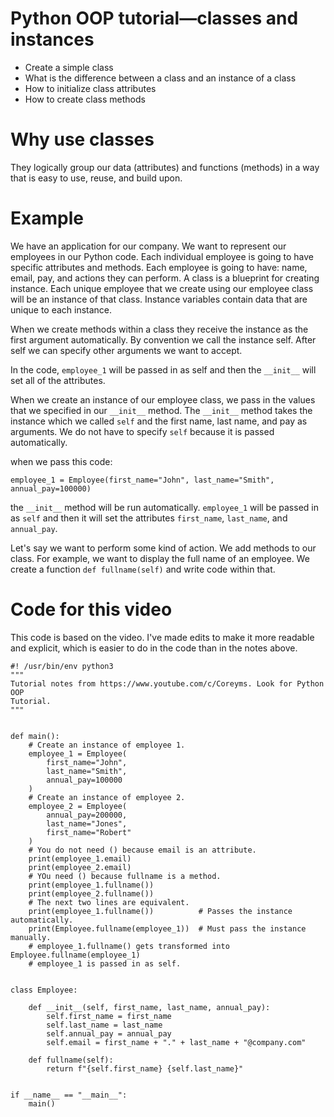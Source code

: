 # Python OOP tutorial&mdash;classes and instances

- Create a simple class
- What is the difference between a class and an instance of a class
- How to initialize class attributes
- How to create class methods

# Why use classes

They logically group our data (attributes) and functions (methods) in a way that is easy to use, reuse, and build upon.

# Example

We have an application for our company. We want to represent our employees in our Python code. Each individual employee is going to have specific attributes and methods. Each employee is going to have: name, email, pay, and actions they can perform. A class is a blueprint for creating instance. Each unique employee that we create using our employee class will be an instance of that class. Instance variables contain data that are unique to each instance.

When we create methods within a class they receive the instance as the first argument automatically. By convention we call the instance self. After self we can specify other arguments we want to accept.

In the code, `employee_1` will be passed in as self and then the `__init__` will set all of the attributes.

When we create an instance of our employee class, we pass in the values that we specified in our `__init__` method. The `__init__` method takes the instance which we called `self` and the first name, last name, and pay as arguments. We do not have to specify `self` because it is passed automatically.

when we pass this code:

    employee_1 = Employee(first_name="John", last_name="Smith", annual_pay=100000)

the `__init__` method will be run automatically. `employee_1` will be passed in as `self` and then it will set the attributes `first_name`, `last_name`, and `annual_pay`.

Let's say we want to perform some kind of action. We add methods to our class. For example, we want to display the full name of an employee. We create a function `def fullname(self)` and write code within that.

# Code for this video

This code is based on the video. I've made edits to make it more readable and explicit, which is easier to do in the code than in the notes above.

    #! /usr/bin/env python3
    """
    Tutorial notes from https://www.youtube.com/c/Coreyms. Look for Python OOP
    Tutorial.
    """


    def main():
        # Create an instance of employee 1.
        employee_1 = Employee(
            first_name="John",
            last_name="Smith",
            annual_pay=100000
        )
        # Create an instance of employee 2.
        employee_2 = Employee(
            annual_pay=200000,
            last_name="Jones",
            first_name="Robert"
        )
        # You do not need () because email is an attribute.
        print(employee_1.email)
        print(employee_2.email)
        # YOu need () because fullname is a method.
        print(employee_1.fullname())
        print(employee_2.fullname())
        # The next two lines are equivalent.
        print(employee_1.fullname())          # Passes the instance automatically.
        print(Employee.fullname(employee_1))  # Must pass the instance manually.
        # employee_1.fullname() gets transformed into Employee.fullname(employee_1)
        # employee_1 is passed in as self.


    class Employee:

        def __init__(self, first_name, last_name, annual_pay):
            self.first_name = first_name
            self.last_name = last_name
            self.annual_pay = annual_pay
            self.email = first_name + "." + last_name + "@company.com"

        def fullname(self):
            return f"{self.first_name} {self.last_name}"


    if __name__ == "__main__":
        main()
